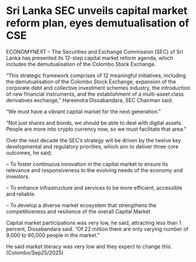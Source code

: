 # Sri Lanka SEC unveils capital market reform plan, eyes demutualisation of CSE

ECONOMYNEXT – The Securities and Exchange Commission (SEC) of Sri Lanka has presented its 12-step capital market reform agenda, which includes the demutualisation of the Colombo Stock Exchange.

“This strategic framework comprises of 12 meaningful initiatives, including the demutualisation of the Colombo Stock Exchange, expansion of the corporate debt and collective investment schemes industry, the introduction of new financial instruments, and the establishment of a multi-asset class derivatives exchange,” Hareendra Dissabandara, SEC Chairman said.

“We must have a vibrant capital market for the next generation.”

“Not just shares and bonds, we should be able to deal with digital assets. People are more into crypto currency now, so we must facilitate that area.”

Over the next decade the SEC’s strategy will be driven by the twelve key developmental and regulatory priorities, which aim to deliver three core outcomes, he said;

– To foster continuous innovation in the capital market to ensure its relevance and responsiveness to the evolving needs of the economy and investors.

– To enhance infrastructure and services to be more efficient, accessible and reliable.

– To develop a diverse market ecosystem that strengthens the competitiveness and resilience of the overall Capital Market

Capital market participations was very low, he said, attracting less than 1 percent, Dissabandara said. “Of 22 million there are only varying number of 9,000 to 60,000 people in the market.”

He said market literacy was very low and they expect to change this. (Colombo/Sep25/2025)